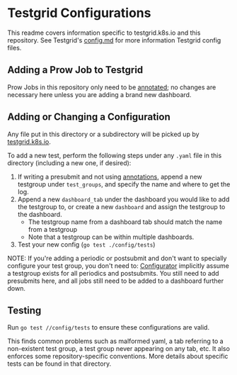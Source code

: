 # Testgrid Configurations

This readme covers information specific to testgrid.k8s.io and this repository.
See Testgrid's [config.md](/testgrid/config.md) for more information Testgrid config files.

## Adding a Prow Job to Testgrid

Prow Jobs in this repository only need to be [annotated](/testgrid/config.md#prow-job-configuration);
no changes are necessary here unless you are adding a brand new dashboard.

## Adding or Changing a Configuration

Any file put in this directory or a subdirectory will be picked up by [testgrid.k8s.io](https://testgrid.k8s.io).

To add a new test, perform the following steps under any `.yaml` file in this
directory (including a new one, if desired):

1.   If writing a presubmit and not using [annotations](/testgrid/config.md#prow-job-configuration),
     append a new testgroup under `test_groups`, and specify the name and where to get the log.
1.   Append a new `dashboard_tab` under the dashboard you would like to add the testgroup to,
     or create a new `dashboard` and assign the testgroup to the dashboard.
     * The testgroup name from a dashboard tab should match the name from a testgroup
     * Note that a testgroup can be within multiple dashboards.
1.   Test your new config (`go test ./config/tests`)


NOTE: If you're adding a periodic or postsubmit and don't want to specially configure your test
group, you don't need to: [Configurator](/testgrid/cmd/configurator) implicitly assume a testgroup
exists for all periodics and postsubmits. You still need to add presubmits here, and all jobs still
need to be added to a dashboard further down.

## Testing

Run `go test //config/tests` to ensure these configurations are valid.

This finds common problems such as malformed yaml, a tab referring to a
non-existent test group, a test group never appearing on any tab, etc. It also enforces some
repository-specific conventions. More details about specific tests can be found
in that directory.
